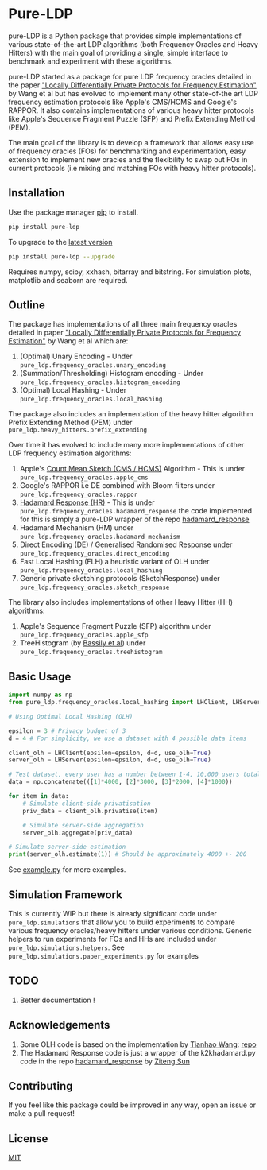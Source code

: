 # Pure-LDP

pure-LDP is a Python package that provides simple implementations of various state-of-the-art LDP algorithms (both Frequency Oracles and Heavy Hitters) with the main goal of providing a single, simple interface to benchmark and experiment with these algorithms.

pure-LDP started as a package for pure LDP frequency oracles detailed in the paper 
["Locally Differentially Private Protocols for Frequency Estimation"](https://www.usenix.org/conference/usenixsecurity17/technical-sessions/presentation/wang-tianhao) by Wang et al but has evolved to implement many other state-of-the art LDP frequency estimation protocols like Apple's CMS/HCMS and Google's RAPPOR. It also contains implementations of various heavy hitter protocols like Apple's Sequence Fragment Puzzle (SFP) and Prefix Extending Method (PEM).

The main goal of the library is to develop a framework that allows easy use of frequency oracles (FOs) for benchmarking and experimentation, easy extension to implement new oracles and the flexibility to swap out FOs in current protocols (i.e mixing and matching FOs with heavy hitter protocols).

## Installation

Use the package manager [pip](https://pip.pypa.io/en/stable/) to install.

```bash
pip install pure-ldp
```
To upgrade to the [latest version](https://pypi.org/project/pure-ldp/)
```bash
pip install pure-ldp --upgrade
```
Requires numpy, scipy, xxhash, bitarray and bitstring. For simulation plots, matplotlib and seaborn are required.


 ## Outline

The package has implementations of all three main frequency oracles detailed in paper 
["Locally Differentially Private Protocols for Frequency Estimation"](https://www.usenix.org/conference/usenixsecurity17/technical-sessions/presentation/wang-tianhao) by Wang et al which are:
1. (Optimal) Unary Encoding - Under ```pure_ldp.frequency_oracles.unary_encoding``` 
2. (Summation/Thresholding) Histogram encoding - Under ```pure_ldp.frequency_oracles.histogram_encoding``` 
3. (Optimal) Local Hashing - Under ```pure_ldp.frequency_oracles.local_hashing```

The package also includes an implementation of the heavy hitter algorithm Prefix Extending Method (PEM) under ```pure_ldp.heavy_hitters.prefix_extending```

Over time it has evolved to include many more implementations of other LDP frequency estimation algorithms:
1. Apple's [Count Mean Sketch (CMS / HCMS)](https://machinelearning.apple.com/research/learning-with-privacy-at-scale) Algorithm - This is under ```pure_ldp.frequency_oracles.apple_cms```
2. Google's RAPPOR i.e DE combined with Bloom filters under ```pure_ldp.frequency_oracles.rappor```
3. [Hadamard Response (HR)](https://arxiv.org/abs/1802.04705) - This is under ```pure_ldp.frequency_oracles.hadamard_response``` the code implemented for this is simply a pure-LDP wrapper of the repo [hadamard_response](https://github.com/zitengsun/hadamard_response)
4. Hadamard Mechanism (HM) under ```pure_ldp.frequency_oracles.hadamard_mechanism```
5. Direct Encoding (DE) / Generalised Randomised Response under ```pure_ldp.frequency_oracles.direct_encoding```
6. Fast Local Hashing (FLH) a heuristic variant of OLH under ```pure_ldp.frequency_oracles.local_hashing```
7. Generic private sketching protocols (SketchResponse) under ```pure_ldp.frequency_oracles.sketch_response```

The library also includes implementations of other Heavy Hitter (HH) algorithms:
 1. Apple's Sequence Fragment Puzzle (SFP) algorithm under ```pure_ldp.frequency_oracles.apple_sfp```
 2. TreeHistogram (by [Bassily et al](https://arxiv.org/abs/1707.04982)) under ```pure_ldp.frequency_oracles.treehistogram```
 
## Basic Usage

```python
import numpy as np
from pure_ldp.frequency_oracles.local_hashing import LHClient, LHServer

# Using Optimal Local Hashing (OLH)

epsilon = 3 # Privacy budget of 3
d = 4 # For simplicity, we use a dataset with 4 possible data items

client_olh = LHClient(epsilon=epsilon, d=d, use_olh=True)
server_olh = LHServer(epsilon=epsilon, d=d, use_olh=True)

# Test dataset, every user has a number between 1-4, 10,000 users total
data = np.concatenate(([1]*4000, [2]*3000, [3]*2000, [4]*1000))

for item in data:
    # Simulate client-side privatisation
    priv_data = client_olh.privatise(item)

    # Simulate server-side aggregation
    server_olh.aggregate(priv_data)

# Simulate server-side estimation
print(server_olh.estimate(1)) # Should be approximately 4000 +- 200

```

See [example.py](https://github.com/Samuel-Maddock/pure-LDP/blob/master/example.py) for more examples.


 ## Simulation Framework
 
 This is currently WIP but there is already significant code under ```pure_ldp.simulations``` that allow you to build experiments to compare various frequency oracles/heavy hitters under various conditions. Generic helpers to run experiments for FOs and HHs are included under ```pure_ldp.simulations.helpers```. See ```pure_ldp.simulations.paper_experiments.py``` for examples
 

## TODO
1. Better documentation !

## Acknowledgements

1. Some OLH code is based on the implementation by [Tianhao Wang](https://github.com/vvv214): [repo](https://github.com/vvv214/LDP_Protocols/blob/master/olh.py)
2. The Hadamard Response code is just a wrapper of the k2khadamard.py code in the repo [hadamard_response](https://github.com/zitengsun/hadamard_response) by [Ziteng Sun](https://github.com/zitengsun)

## Contributing
If you feel like this package could be improved in any way, open an issue or make a pull request!


## License
[MIT](https://choosealicense.com/licenses/mit/)
